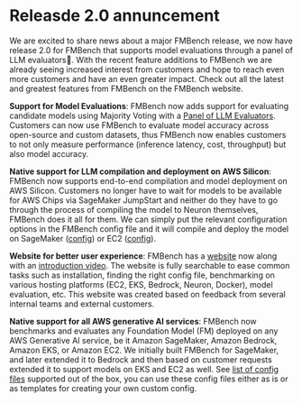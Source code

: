 # Releasde 2.0 annuncement

We are excited to share news about a major FMBench release, we now have release 2.0 for FMBench that supports model evaluations through a panel of LLM evaluators🎉. With the recent feature additions to FMBench we are already seeing increased interest from customers and hope to reach even more customers and have an even greater impact. Check out all the latest and greatest features from FMBench on the FMBench website.


**Support for Model Evaluations**: FMBench now adds support for evaluating candidate models using Majority Voting with a [Panel of LLM Evaluators](https://arxiv.org/abs/2404.18796). Customers can now use FMBench to evaluate model accuracy across open-source and custom datasets, thus FMBench now enables customers to not only measure performance (inference latency, cost, throughput) but also model accuracy.


**Native support for LLM compilation and deployment on AWS Silicon**: FMBench now supports end-to-end compilation and model deployment on AWS Silicon. Customers no longer have to wait for models to be available for AWS Chips via SageMaker JumpStart and neither do they have to go through the process of compiling the model to Neuron themselves, FMBench does it all for them. We can simply put the relevant configuration options in the FMBench config file and it will compile and deploy the model on SageMaker ([config](https://aws-samples.github.io/foundation-model-benchmarking-tool/configs/llama3.1/8b/config-ec2-llama3-1-8b-inf2.yml)) or EC2 ([config](https://aws-samples.github.io/foundation-model-benchmarking-tool/configs/llama3.1/8b/config-ec2-llama3-1-8b-inf2-48xl-deploy-ec2.yml)).


**Website for better user experience**: FMBench has a [website](https://aws-samples.github.io/foundation-model-benchmarking-tool/) now along with an [introduction video](https://youtu.be/yvRCyS0J90c). The website is fully searchable to ease common tasks such as installation, finding the right config file, benchmarking on various hosting platforms (EC2, EKS, Bedrock, Neuron, Docker), model evaluation, etc. This website was created based on feedback from several internal teams and external customers.


**Native support for all AWS generative AI services**: FMBench now benchmarks and evaluates any Foundation Model (FM) deployed on any AWS Generative AI service, be it Amazon SageMaker, Amazon Bedrock, Amazon EKS, or Amazon EC2. We initially built FMBench for SageMaker, and later extended it to Bedrock and then based on customer requests extended it to support models on EKS and EC2 as well. See [list of config files](https://aws-samples.github.io/foundation-model-benchmarking-tool/manifest.html) supported out of the box, you can use these config files either as is or as templates for creating your own custom config.
